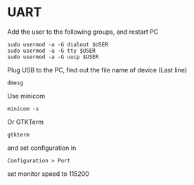 # UART

Add the user to the following groups, and restart PC

    sudo usermod -a -G dialout $USER
    sudo usermod -a -G tty $USER
    sudo usermod -a -G uucp $USER


Plug USB to the PC, find out the file name of device (Last line)

    dmesg
    
Use minicom

    minicom -s
    
Or GTKTerm

    gtkterm
    
and set configuration in
    
    Configuration > Port
    
set monitor speed to 115200
